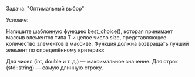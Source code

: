 Задача: "Оптимальный выбор"

Условие:

Напишите шаблонную функцию best_choice(), которая принимает массив элементов типа T и целое число size, 
представляющее количество элементов в массиве. 
Функция должна возвращать лучший элемент по определённому критерию:

Для чисел (int, double и т. д.) — максимальное значение.
Для строк (std::string) — самую длинную строку.

